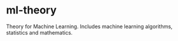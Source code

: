 ml-theory
=========

Theory for Machine Learning. Includes machine learning algorithms, statistics and mathematics.
